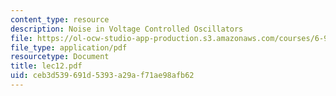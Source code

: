 ```yaml
---
content_type: resource
description: Noise in Voltage Controlled Oscillators
file: https://ol-ocw-studio-app-production.s3.amazonaws.com/courses/6-976-high-speed-communication-circuits-and-systems-spring-2003/ceb3d539691d5393a29af71ae98afb62_lec12.pdf
file_type: application/pdf
resourcetype: Document
title: lec12.pdf
uid: ceb3d539-691d-5393-a29a-f71ae98afb62
---
```

